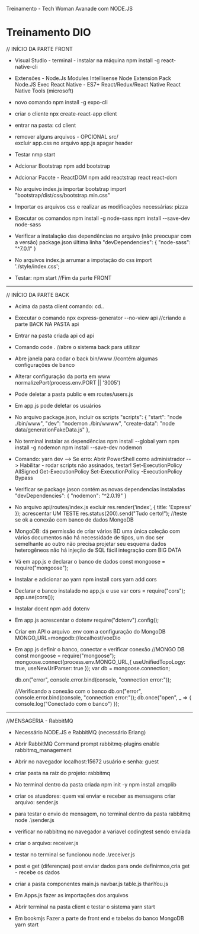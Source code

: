 Treinamento - Tech Woman Avanade com NODE.JS

# Treinamento DIO

// INÍCIO DA PARTE FRONT
- Visual Studio - terminal - instalar na máquina
npm install -g react-native-cli

- Extensões - 
  Node.Js Modules Intellisense
  Node Extension Pack
  Node.JS Exec
  React Native - ES7+ React/Redux/React Native
  React Native Tools (microsoft)

- novo comando
  npm install -g expo-cli

- criar o cliente
  npx create-react-app client

- entrar na pasta: cd client

- remover alguns arquivos - OPCIONAL 
  src/   
  excluir app.css 
  no arquivo app.js apagar header

- Testar
  nmp start

- Adcionar Bootstrap
  npm add bootstrap

- Adcionar Pacote - ReactDOM
  npm add reactstrap react react-dom  

- No arquivo index.js importar bootstrap
  import "bootstrap/dist/css/bootstrap.min.css"

- Importar os arquivos css e realizar as modificações necessárias: pizza

- Executar os comandos
  npm install -g node-sass
  npm install --save-dev node-sass

- Verificar a instalação das dependências no arquivo (não preocupar com a versão)
  package.json
    última linha 
    "devDependencies": {
        "node-sass": "^7.0.1"
    }

- No arquivos index.js arrumar a impotação do css
  import './style/index.css';

- Testar: npm start
//Fim da parte FRONT
___________________________________________________________
// INÍCIO DA PARTE BACK
- Acima da pasta client 
  comando: cd..

- Executar o comando
  npx express-generator --no-view api  //criando a parte BACK NA PASTA api 

- Entrar na pasta criada api
  cd api

- Comando
  code .  //abre o sistema back para utilizar

- Abre janela para codar o back
  bin/www //contém algumas configurações de banco

- Alterar configuração da porta em www
  normalizePort(process.env.PORT || '3005')

- Pode deletar a pasta 
    public
    e em routes/users.js

- Em app.js pode deletar os usuários

- No arquivo package.json, incluir os scripts
  "scripts": {
    "start": "node ./bin/www",
    "dev": "nodemon ./bin/wwww",
    "create-data": "node data/generationFakeData.js"
  },

- No terminal instalar as dependências
  npm install --global yarn
  npm install -g nodemon 
  npm install --save-dev nodemon

- Comando: yarn dev
--> Se erro: Abrir PowerShell como administrador
--> Habilitar - rodar scripts não assinados, testar!
    Set-ExecutionPolicy AllSigned
    Get-ExecutionPolicy
    Set-ExecutionPolicy -ExecutionPolicy Bypass

- Verificar se package.jason contém as novas dependencias instaladas
  "devDependencies": {
     "nodemon": "^2.0.19"
  }

- No arquivo api/routes/index.js
  excluir
  res.render('index', { title: 'Express' });
  acrescentar UM TESTE
   res.status(200).send("Tudo certo!"); //teste se ok a conexão com banco de dados MongoDB

- MongoDB: 
    dá permissão de criar vários BD 
    uma única coleção com vários documentos
    não há necessidade de tipos, um doc ser semelhante ao outro
    não precisa projetar seu esquema
    dados heterogêneos
    não há injeção de SQL
    fácil integração com BIG DATA

- Vá em app.js e declarar o banco de dados
  const mongoose = require("mongoose");

- Instalar e adicionar ao yarn
  npm install cors
  yarn add cors

- Declarar o banco instalado no app.js e use
  var cors = require("cors");
  app.use(cors());

- Instalar doent
  npm add dotenv

- Em app.js acrescentar o dotenv
  require("dotenv").config();

- Criar em API o arquivo .env com a configuração do MongoDB
  MONGO_URL=mongodb://localhost/voeDio

- Em app.js definir o banco, conectar e verificar conexão
  //MONGO DB
  const mongoose = require("mongoose");
  mongoose.connect(process.env.MONGO_URL,{
      useUnifiedTopoLogy: true,
      useNewUrlParser: true
  });
  var db = mongoose.connection;

  db.on("error", console.error.bind(console, "connection error:"));

  //Verificando a conexão com o banco
  db.on("error", console.error.bind(console, "connection error:"));
  db.once("open", _ => {
      console.log("Conectado com o banco")
  });

_____________________________________________
//MENSAGERIA - RabbitMQ
- Necessário NODE.JS e RabbitMQ (necessário Erlang)
- Abrir RabbitMQ Command prompt
  rabbitmq-plugins enable rabbitmq_management

- Abrir no navegador
  localhost:15672
  usuário e senha: guest

- criar pasta na raiz do projeto: rabbitmq

- No terminal dentro da pasta criada
  npm init -y
  npm install amqplib

- criar os atuadores: quem vai enviar e receber as mensagens
  criar arquivo: sender.js

- para testar o envio de mensagem, no terminal dentro da pasta rabbitmq
  node .\sender.js

- verificar no rabbitmq no navegador a variavel codingtest sendo enviada

- criar o arquivo: receiver.js
- testar no terminal se funcionou
  node .\receiver.js

- post e get (diferenças)
  post enviar dados para onde definirmos,cria
  get - recebe os dados

- criar a pasta componentes 
  main.js  navbar.js  table.js  thanYou.js

- Em Apps.js fazer as importações dos arquivos

- Abrir terminal na pasta client e testar o sistema
  yarn start

- Em bookmjs
  Fazer a parte de front end e tabelas do banco MongoDB
  yarn start
 
